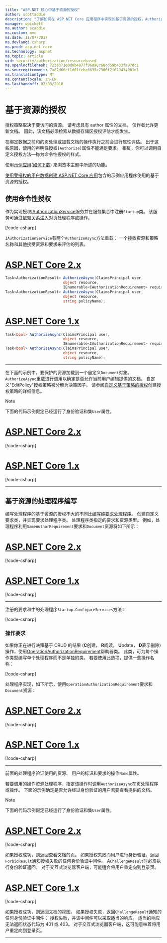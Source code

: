 ```yaml
---
title: "ASP.NET 核心中基于资源的授权"
author: scottaddie
description: "了解如何在 ASP.NET Core 应用程序中实现的基于资源的授权，Authorize 属性不会满足要求。"
manager: wpickett
ms.author: scaddie
ms.custom: mvc
ms.date: 11/07/2017
ms.devlang: csharp
ms.prod: asp.net-core
ms.technology: aspnet
ms.topic: article
uid: security/authorization/resourcebased
ms.openlocfilehash: 723e371e0d0b4877f96898c68cd59b433fa97dc1
ms.sourcegitcommit: 7a87d66cf1d01febe6635c7306f2f679434901d1
ms.translationtype: MT
ms.contentlocale: zh-CN
ms.lasthandoff: 02/03/2018
---
```

# <a name="resource-based-authorization"></a>基于资源的授权

授权策略取决于要访问的资源。 请考虑具有 author 属性的文档。 仅作者允许更新文档。 因此，该文档必须检索从数据存储区授权评估才能发生。

在绑定数据之前和的页处理或加载文档的操作执行之前会进行属性评估。 出于这些原因，使用的声明性授权`[Authorize]`属性不能满足要求。 相反，你可以调用自定义授权方法&mdash;称为命令性授权的样式。

使用[示例应用](https://github.com/aspnet/Docs/tree/master/aspnetcore/security/authorization/resourcebased/samples)([如何下载](xref:tutorials/index#how-to-download-a-sample)) 来浏览本主题中所述的功能。

[使用受授权的用户数据创建 ASP.NET Core 应用](xref:security/authorization/secure-data)包含的示例应用程序使用的基于资源的授权。

## <a name="use-imperative-authorization"></a>使用命令性授权

作为实现授权[IAuthorizationService](/dotnet/api/microsoft.aspnetcore.authorization.iauthorizationservice)服务并在服务集合中注册`Startup`类。 该服务可通过[依赖关系注入](xref:fundamentals/dependency-injection#fundamentals-dependency-injection)对页处理程序或操作。

[!code-csharp[](resourcebased/samples/ResourceBasedAuthApp2/Controllers/DocumentController.cs?name=snippet_IAuthServiceDI&highlight=6)]

`IAuthorizationService`有两个`AuthorizeAsync`方法重载： 一个接收资源和策略名称和其他接受资源和要求来评估的列表。

# <a name="aspnet-core-2xtabaspnetcore2x"></a>[ASP.NET Core 2.x](#tab/aspnetcore2x)

```csharp
Task<AuthorizationResult> AuthorizeAsync(ClaimsPrincipal user,
                          object resource,
                          IEnumerable<IAuthorizationRequirement> requirements);
Task<AuthorizationResult> AuthorizeAsync(ClaimsPrincipal user,
                          object resource,
                          string policyName);
```

# <a name="aspnet-core-1xtabaspnetcore1x"></a>[ASP.NET Core 1.x](#tab/aspnetcore1x)

```csharp
Task<bool> AuthorizeAsync(ClaimsPrincipal user,
                          object resource,
                          IEnumerable<IAuthorizationRequirement> requirements);
Task<bool> AuthorizeAsync(ClaimsPrincipal user,
                          object resource,
                          string policyName);
```

---

<a name="security-authorization-resource-based-imperative"></a>

在下面的示例中，要保护的资源加载到一个自定义`Document`对象。 `AuthorizeAsync`重载进行调用以确定是否允许当前用户编辑提供的文档。 自定义"EditPolicy"授权策略被分解为决策因子。 请参阅[自定义基于策略的授权](xref:security/authorization/policies)创建授权策略的详细信息。

> [!NOTE]
> 下面的代码示例假定已经运行了身份验证和集`User`属性。

# <a name="aspnet-core-2xtabaspnetcore2x"></a>[ASP.NET Core 2.x](#tab/aspnetcore2x)

[!code-csharp[](resourcebased/samples/ResourceBasedAuthApp2/Pages/Document/Edit.cshtml.cs?name=snippet_DocumentEditHandler)]

# <a name="aspnet-core-1xtabaspnetcore1x"></a>[ASP.NET Core 1.x](#tab/aspnetcore1x)

[!code-csharp[](resourcebased/samples/ResourceBasedAuthApp1/Controllers/DocumentController.cs?name=snippet_DocumentEditAction)]

---

## <a name="write-a-resource-based-handler"></a>基于资源的处理程序编写

编写处理程序的基于资源的授权不大的不同比[编写纯要求处理程序](xref:security/authorization/policies#security-authorization-policies-based-authorization-handler)。 创建自定义要求类，并实现要求处理程序类。 处理程序类指定的要求和资源类型。 例如，处理程序利用`SameAuthorRequirement`要求和`Document`资源将如下所示：

# <a name="aspnet-core-2xtabaspnetcore2x"></a>[ASP.NET Core 2.x](#tab/aspnetcore2x)

[!code-csharp[](resourcebased/samples/ResourceBasedAuthApp2/Services/DocumentAuthorizationHandler.cs?name=snippet_HandlerAndRequirement)]

# <a name="aspnet-core-1xtabaspnetcore1x"></a>[ASP.NET Core 1.x](#tab/aspnetcore1x)

[!code-csharp[](resourcebased/samples/ResourceBasedAuthApp1/Services/DocumentAuthorizationHandler.cs?name=snippet_HandlerAndRequirement)]

---

注册的要求和中的处理程序`Startup.ConfigureServices`方法：

[!code-csharp[](resourcebased/samples/ResourceBasedAuthApp2/Startup.cs?name=snippet_ConfigureServicesSample&highlight=3-7,9)]

### <a name="operational-requirements"></a>操作要求

如果你正在进行决策基于 CRUD 的结果 (**C**创建， **R**阅读， **U**pdate， **D**表示删除) 操作，使用[OperationAuthorizationRequirement](/dotnet/api/microsoft.aspnetcore.authorization.infrastructure.operationauthorizationrequirement)帮助器类。 此类，可为每个操作类型编写单个处理程序而不是单独的类。 若要使用此选项，提供一些操作名称：

[!code-csharp[](resourcebased/samples/ResourceBasedAuthApp2/Services/DocumentAuthorizationCrudHandler.cs?name=snippet_OperationsClass)]

处理程序实现，如下所示，使用`OperationAuthorizationRequirement`要求和`Document`资源：

# <a name="aspnet-core-2xtabaspnetcore2x"></a>[ASP.NET Core 2.x](#tab/aspnetcore2x)

[!code-csharp[](resourcebased/samples/ResourceBasedAuthApp2/Services/DocumentAuthorizationCrudHandler.cs?name=snippet_Handler)]

# <a name="aspnet-core-1xtabaspnetcore1x"></a>[ASP.NET Core 1.x](#tab/aspnetcore1x)

[!code-csharp[](resourcebased/samples/ResourceBasedAuthApp1/Services/DocumentAuthorizationCrudHandler.cs?name=snippet_Handler)]

---

前面的处理程序验证使用的资源、 用户的标识和要求的操作`Name`属性。

若要调用的操作资源处理程序，指定该操作时调用`AuthorizeAsync`在页处理程序或操作。 下面的示例确定是否允许经过身份验证的用户若要查看提供的文档。

> [!NOTE]
> 下面的代码示例假定已经运行了身份验证和集`User`属性。

# <a name="aspnet-core-2xtabaspnetcore2x"></a>[ASP.NET Core 2.x](#tab/aspnetcore2x)

[!code-csharp[](resourcebased/samples/ResourceBasedAuthApp2/Pages/Document/View.cshtml.cs?name=snippet_DocumentViewHandler&highlight=10-11)]

如果授权成功，则返回查看文档的页。 如果授权失败而用户进行身份验证，返回`ForbidResult`通知授权失败的任何身份验证中间件。 A`ChallengeResult`时必须执行身份验证返回。 对于交互式浏览器客户端，可能适合将用户重定向到登录页。

# <a name="aspnet-core-1xtabaspnetcore1x"></a>[ASP.NET Core 1.x](#tab/aspnetcore1x)

[!code-csharp[](resourcebased/samples/ResourceBasedAuthApp1/Controllers/DocumentController.cs?name=snippet_DocumentViewAction&highlight=11-12)]

如果授权成功，则返回文档的视图。 如果授权失败，返回`ChallengeResult`通知的任何身份验证中间件： 授权失败，并该中间件可以采取适当的响应。 适当的响应无法返回状态代码为 401 或 403。 对于交互式浏览器客户端，这可能意味着将用户重定向到登录页。

---
